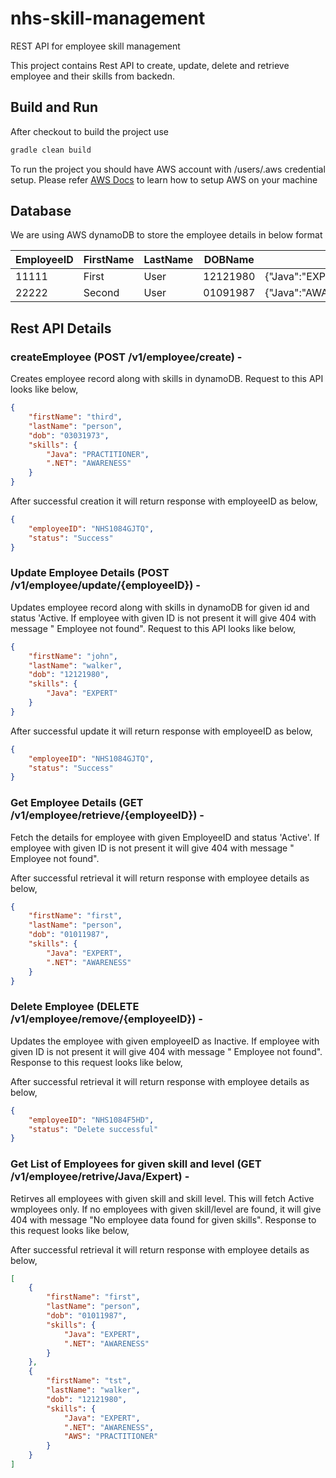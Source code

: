 # nhs-skill-management
REST API for employee skill management

This project contains Rest API to create, update, delete and retrieve employee and their skills from backedn.

## Build and Run

After checkout to build the project use
```bash
gradle clean build
```
To run the project you should have AWS account with /users/.aws credential setup. Please refer [AWS Docs](https://docs.aws.amazon.com/cli/latest/userguide/cli-configure-files.html "AWS Docs") to learn how to setup AWS on your machine


## Database

We are using AWS dynamoDB to store the employee details in below format

| EmployeeID | FirstName | LastName | DOBName | Skills | Status |
| ------ | ------ | ------ | ------ | ------ | ------ |
| 11111 | First | User | 12121980 | {"Java":"EXPERT",".NET":"AWARENESS","AWS":"PRACTITIONER"} | Active |
| 22222 | Second | User | 01091987 | {"Java":"AWARENESS",".NET":"EXPERT"} | Inactive |


## Rest API Details
### createEmployee (POST /v1/employee/create) - 
Creates employee record along with skills in dynamoDB. Request to this API looks like below,
```json
{
    "firstName": "third",
    "lastName": "person",
    "dob": "03031973",
    "skills": {
        "Java": "PRACTITIONER",
        ".NET": "AWARENESS"
    }
}
```
After successful creation it will return response with employeeID as below,
```json
{
    "employeeID": "NHS1084GJTQ",
    "status": "Success"
}
```

### Update Employee Details (POST /v1/employee/update/{employeeID}) - 
Updates employee record along with skills in dynamoDB for given id and status 'Active. If employee with given ID is not present it will give 404 with message " Employee not found". Request to this API looks like below,
```json
{
    "firstName": "john",
    "lastName": "walker",
    "dob": "12121980",
    "skills": {
        "Java": "EXPERT"
    }
}
```
After successful update it will return response with employeeID as below,
```json
{
    "employeeID": "NHS1084GJTQ",
    "status": "Success"
}
```

### Get Employee Details (GET /v1/employee/retrieve/{employeeID}) - 
Fetch the details for employee with given EmployeeID and status 'Active'. If employee with given ID is not present it will give 404 with message " Employee not found".

After successful retrieval it will return response with employee details as below,
```json
{
    "firstName": "first",
    "lastName": "person",
    "dob": "01011987",
    "skills": {
        "Java": "EXPERT",
        ".NET": "AWARENESS"
    }
}
```

### Delete Employee (DELETE /v1/employee/remove/{employeeID}) - 
Updates the employee with given employeeID as Inactive. If employee with given ID is not present it will give 404 with message " Employee not found". Response to this request looks like below,

After successful retrieval it will return response with employee details as below,
```json
{
    "employeeID": "NHS1084F5HD",
    "status": "Delete successful"
}
```

### Get List of Employees for given skill and level (GET /v1/employee/retrive/Java/Expert) - 
Retirves all employees with given skill and skill level. This will fetch Active wmployees only. If no employees with given skill/level are found, it will give 404 with message "No employee data found for given skills". Response to this request looks like below,

After successful retrieval it will return response with employee details as below,
```json
[
    {
        "firstName": "first",
        "lastName": "person",
        "dob": "01011987",
        "skills": {
            "Java": "EXPERT",
            ".NET": "AWARENESS"
        }
    },
    {
        "firstName": "tst",
        "lastName": "walker",
        "dob": "12121980",
        "skills": {
            "Java": "EXPERT",
            ".NET": "AWARENESS",
            "AWS": "PRACTITIONER"
        }
    }
]
```
